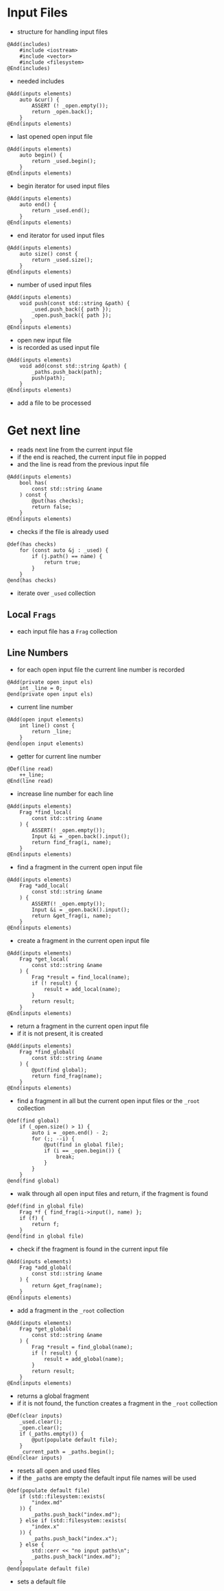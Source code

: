 # Input Files
* structure for handling input files

```
@Add(includes)
	#include <iostream>
	#include <vector>
	#include <filesystem>
@End(includes)
```
* needed includes

```
@Add(inputs elements)
	auto &cur() {
		ASSERT (! _open.empty());
		return _open.back();
	}
@End(inputs elements)
```
* last opened open input file

```
@Add(inputs elements)
	auto begin() {
		return _used.begin();
	}
@End(inputs elements)
```
* begin iterator for used input files

```
@Add(inputs elements)
	auto end() {
		return _used.end();
	}
@End(inputs elements)
```
* end iterator for used input files

```
@Add(inputs elements)
	auto size() const {
		return _used.size();
	}
@End(inputs elements)
```
* number of used input files

```
@Add(inputs elements)
	void push(const std::string &path) {
		_used.push_back({ path });
		_open.push_back({ path });
	}
@End(inputs elements)
```
* open new input file
* is recorded as used input file

```
@Add(inputs elements)
	void add(const std::string &path) {
		_paths.push_back(path);
		push(path);
	}
@End(inputs elements)
```
* add a file to be processed

# Get next line
* reads next line from the current input file
* if the end is reached, the current input file in popped
* and the line is read from the previous input file

```
@Add(inputs elements)
	bool has(
		const std::string &name
	) const {
		@put(has checks);
		return false;
	}
@End(inputs elements)
```
* checks if the file is already used

```
@def(has checks)
	for (const auto &j : _used) {
		if (j.path() == name) {
			return true;
		}
	}
@end(has checks)
```
* iterate over `_used` collection

## Local `Frags`
* each input file has a `Frag` collection

## Line Numbers
* for each open input file the current line number is recorded

```
@Add(private open input els)
	int _line = 0;
@end(private open input els)
```
* current line number

```
@Add(open input elements)
	int line() const {
		return _line;
	}
@end(open input elements)
```
* getter for current line number

```
@Def(line read)
	++_line;
@End(line read)
```
* increase line number for each line

```
@Add(inputs elements)
	Frag *find_local(
		const std::string &name
	) {
		ASSERT(! _open.empty());
		Input &i = _open.back().input();
		return find_frag(i, name);
	}
@End(inputs elements)
```
* find a fragment in the current open input file

```
@Add(inputs elements)
	Frag *add_local(
		const std::string &name
	) {
		ASSERT(! _open.empty());
		Input &i = _open.back().input();
		return &get_frag(i, name);
	}
@End(inputs elements)
```
* create a fragment in the current open input file

```
@Add(inputs elements)
	Frag *get_local(
		const std::string &name
	) {
		Frag *result = find_local(name);
		if (! result) {
			result = add_local(name);
		}
		return result;
	}
@End(inputs elements)
```
* return a fragment in the current open input file
* if it is not present, it is created

```
@Add(inputs elements)
	Frag *find_global(
		const std::string &name
	) {
		@put(find global);
		return find_frag(name);
	}
@End(inputs elements)
```
* find a fragment in all but the current open input files or the `_root`
  collection

```
@def(find global)
	if (_open.size() > 1) {
		auto i = _open.end() - 2;
		for (;; --i) {
			@put(find in global file);
			if (i == _open.begin()) {
				break;
			}
		}
	}
@end(find global)
```
* walk through all open input files and return, if the fragment is found

```
@def(find in global file)
	Frag *f { find_frag(i->input(), name) };
	if (f) {
		return f;
	}
@end(find in global file)
```
* check if the fragment is found in the current input file

```
@Add(inputs elements)
	Frag *add_global(
		const std::string &name
	) {
		return &get_frag(name);
	}
@End(inputs elements)
```
* add a fragment in the `_root` collection

```
@Add(inputs elements)
	Frag *get_global(
		const std::string &name
	) {
		Frag *result = find_global(name);
		if (! result) {
			result = add_global(name);
		}
		return result;
	}
@End(inputs elements)
```
* returns a global fragment
* if it is not found, the function creates a fragment in the `_root`
  collection

```
@Def(clear inputs)
	_used.clear();
	_open.clear();
	if (_paths.empty()) {
		@put(populate default file);
	}
	_current_path = _paths.begin();
@End(clear inputs)
```
* resets all open and used files
* if the `_path`s are empty the default input file names will be used

```
@def(populate default file)
	if (std::filesystem::exists(
		"index.md"
	)) {
		_paths.push_back("index.md");
	} else if (std::filesystem::exists(
		"index.x"
	)) {
		_paths.push_back("index.x");
	} else {
		std::cerr << "no input paths\n";
		_paths.push_back("index.md");
	}
@end(populate default file)
```
* sets a default file

